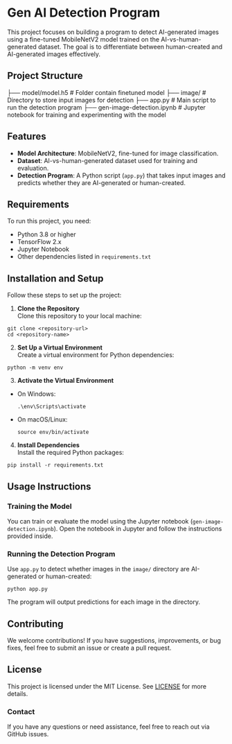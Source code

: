 # Gen AI Detection Program

This project focuses on building a program to detect AI-generated images using a fine-tuned MobileNetV2 model trained on the AI-vs-human-generated dataset. The goal is to differentiate between human-created and AI-generated images effectively.

## Project Structure

├── model/model.h5 # Folder contain finetuned model
├── image/ # Directory to store input images for detection
├── app.py # Main script to run the detection program
├── gen-image-detection.ipynb # Jupyter notebook for training and experimenting with the model


## Features

- **Model Architecture**: MobileNetV2, fine-tuned for image classification.
- **Dataset**: AI-vs-human-generated dataset used for training and evaluation.
- **Detection Program**: A Python script (`app.py`) that takes input images and predicts whether they are AI-generated or human-created.

## Requirements

To run this project, you need:

- Python 3.8 or higher
- TensorFlow 2.x
- Jupyter Notebook
- Other dependencies listed in `requirements.txt`

## Installation and Setup

Follow these steps to set up the project:

1. **Clone the Repository**  
   Clone this repository to your local machine:
```
git clone <repository-url>
cd <repository-name>
```


2. **Set Up a Virtual Environment**  
Create a virtual environment for Python dependencies:
```
python -m venv env
```


3. **Activate the Virtual Environment**  
- On Windows:
  ```
  .\env\Scripts\activate
  ```
- On macOS/Linux:
  ```
  source env/bin/activate
  ```

4. **Install Dependencies**  
Install the required Python packages:
```
pip install -r requirements.txt
```

## Usage Instructions

### Training the Model
You can train or evaluate the model using the Jupyter notebook (`gen-image-detection.ipynb`). Open the notebook in Jupyter and follow the instructions provided inside.

### Running the Detection Program
Use `app.py` to detect whether images in the `image/` directory are AI-generated or human-created:
```
python app.py
```

The program will output predictions for each image in the directory.

## Contributing

We welcome contributions! If you have suggestions, improvements, or bug fixes, feel free to submit an issue or create a pull request.

## License

This project is licensed under the MIT License. See [LICENSE](LICENSE) for more details.

### Contact

If you have any questions or need assistance, feel free to reach out via GitHub issues.

